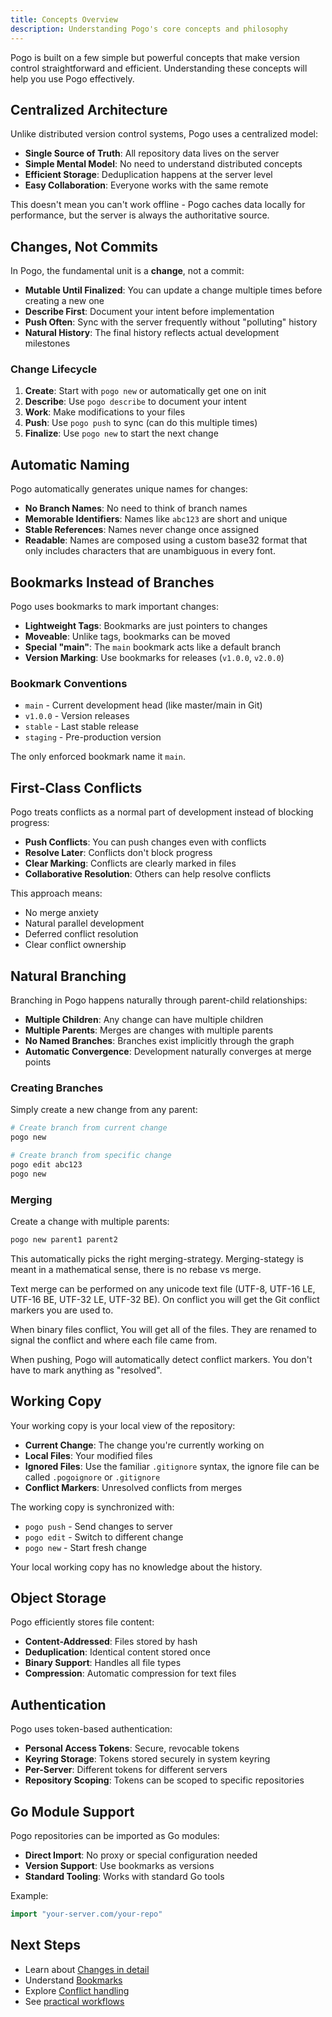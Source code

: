 ```yaml
---
title: Concepts Overview
description: Understanding Pogo's core concepts and philosophy
---
```


Pogo is built on a few simple but powerful concepts that make version control straightforward and efficient. Understanding these concepts will help you use Pogo effectively.

## Centralized Architecture

Unlike distributed version control systems, Pogo uses a centralized model:

- **Single Source of Truth**: All repository data lives on the server
- **Simple Mental Model**: No need to understand distributed concepts
- **Efficient Storage**: Deduplication happens at the server level
- **Easy Collaboration**: Everyone works with the same remote

This doesn't mean you can't work offline - Pogo caches data locally for performance, but the server is always the authoritative source.

## Changes, Not Commits

In Pogo, the fundamental unit is a **change**, not a commit:

- **Mutable Until Finalized**: You can update a change multiple times before creating a new one
- **Describe First**: Document your intent before implementation
- **Push Often**: Sync with the server frequently without "polluting" history
- **Natural History**: The final history reflects actual development milestones

### Change Lifecycle

1. **Create**: Start with `pogo new` or automatically get one on init
2. **Describe**: Use `pogo describe` to document your intent
3. **Work**: Make modifications to your files
4. **Push**: Use `pogo push` to sync (can do this multiple times)
5. **Finalize**: Use `pogo new` to start the next change

## Automatic Naming

Pogo automatically generates unique names for changes:

- **No Branch Names**: No need to think of branch names
- **Memorable Identifiers**: Names like `abc123` are short and unique
- **Stable References**: Names never change once assigned
- **Readable**: Names are composed using a custom base32 format that only includes characters that are unambiguous in every font.

## Bookmarks Instead of Branches

Pogo uses bookmarks to mark important changes:

- **Lightweight Tags**: Bookmarks are just pointers to changes
- **Moveable**: Unlike tags, bookmarks can be moved
- **Special "main"**: The `main` bookmark acts like a default branch
- **Version Marking**: Use bookmarks for releases (`v1.0.0`, `v2.0.0`)

### Bookmark Conventions

- `main` - Current development head (like master/main in Git)
- `v1.0.0` - Version releases
- `stable` - Last stable release
- `staging` - Pre-production version

The only enforced bookmark name it `main`.

## First-Class Conflicts

Pogo treats conflicts as a normal part of development instead of blocking progress:

- **Push Conflicts**: You can push changes even with conflicts
- **Resolve Later**: Conflicts don't block progress
- **Clear Marking**: Conflicts are clearly marked in files
- **Collaborative Resolution**: Others can help resolve conflicts

This approach means:

- No merge anxiety
- Natural parallel development
- Deferred conflict resolution
- Clear conflict ownership

## Natural Branching

Branching in Pogo happens naturally through parent-child relationships:

- **Multiple Children**: Any change can have multiple children
- **Multiple Parents**: Merges are changes with multiple parents
- **No Named Branches**: Branches exist implicitly through the graph
- **Automatic Convergence**: Development naturally converges at merge points

### Creating Branches

Simply create a new change from any parent:

```bash
# Create branch from current change
pogo new

# Create branch from specific change
pogo edit abc123
pogo new
```

### Merging

Create a change with multiple parents:

```bash
pogo new parent1 parent2
```

This automatically picks the right merging-strategy.
Merging-stategy is meant in a mathematical sense, there is no rebase vs merge.

Text merge can be performed on any unicode text file (UTF-8, UTF-16 LE, UTF-16 BE, UTF-32 LE, UTF-32 BE). On conflict you will get the Git conflict markers you are used to.

When binary files conflict, You will get all of the files. They are renamed to signal the conflict and where each file came from.

When pushing, Pogo will automatically detect conflict markers. You don't have to mark anything as "resolved".

## Working Copy

Your working copy is your local view of the repository:

- **Current Change**: The change you're currently working on
- **Local Files**: Your modified files
- **Ignored Files**: Use the familiar `.gitignore` syntax, the ignore file can be called `.pogoignore` or `.gitignore`
- **Conflict Markers**: Unresolved conflicts from merges

The working copy is synchronized with:

- `pogo push` - Send changes to server
- `pogo edit` - Switch to different change
- `pogo new` - Start fresh change

Your local working copy has no knowledge about the history.

## Object Storage

Pogo efficiently stores file content:

- **Content-Addressed**: Files stored by hash
- **Deduplication**: Identical content stored once
- **Binary Support**: Handles all file types
- **Compression**: Automatic compression for text files

## Authentication

Pogo uses token-based authentication:

- **Personal Access Tokens**: Secure, revocable tokens
- **Keyring Storage**: Tokens stored securely in system keyring
- **Per-Server**: Different tokens for different servers
- **Repository Scoping**: Tokens can be scoped to specific repositories

## Go Module Support

Pogo repositories can be imported as Go modules:

- **Direct Import**: No proxy or special configuration needed
- **Version Support**: Use bookmarks as versions
- **Standard Tooling**: Works with standard Go tools

Example:

```go
import "your-server.com/your-repo"
```

## Next Steps

- Learn about [Changes in detail](/concepts/changes)
- Understand [Bookmarks](/concepts/bookmarks)
- Explore [Conflict handling](/concepts/conflicts)
- See [practical workflows](/guides/basic-workflow)
